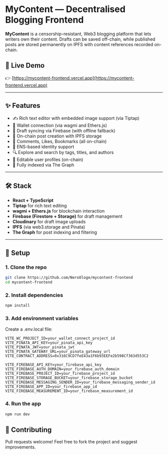 # MyContent — Decentralised Blogging Frontend

**MyContent** is a censorship-resistant, Web3 blogging platform that lets writers own their content. Drafts can be saved off-chain, while published posts are stored permanently on IPFS with content references recorded on-chain.

## 🚀 Live Demo

👉 [https://mycontent-frontend.vercel.app](https://mycontent-frontend.vercel.app)

---

## ✨ Features

- ✍️ Rich text editor with embedded image support (via Tiptap)
- 🔐 Wallet connection (via wagmi and Ethers.js)
- 💾 Draft syncing via Firebase (with offline fallback)
- 📝 On-chain post creation with IPFS storage
- 💬 Comments, Likes, Bookmarks (all on-chain)
- 🧾 ENS-based identity support
- 🔍 Explore and search by tags, titles, and authors
- 📄 Editable user profiles (on-chain)
- 🔄 Fully indexed via The Graph

---

## 🛠️ Stack

- **React + TypeScript**
- **Tiptap** for rich text editing
- **wagmi + Ethers.js** for blockchain interaction
- **Firebase (Firestore + Storage)** for draft management
- **Cloudinary** for draft image uploads
- **IPFS** (via web3.storage and Pinata)
- **The Graph** for post indexing and filtering

---

## 🔧 Setup

### 1. Clone the repo
```bash
git clone https://github.com/NeroOloge/mycontent-frontend
cd mycontent-frontend
```
### 2. Install dependencies
```bash
npm install
```
### 3. Add environment variables
Create a .env.local file:
```env
VITE_WC_PROJECT_ID=your_wallet_connect_project_id
VITE_PINATA_API_KEY=your_pinata_api_key
VITE_PINATA_JWT=your_pinata_jwt
VITE_PINATA_GATEWAY_URL=your_pinata_gateway_url
VITE_CONTRACT_ADDRESS=0x316C9CD7feE43a1F6b93EEFe2b598Cf363d553C2

VITE_FIREBASE_API_KEY=your_firebase_api_key
VITE_FIREBASE_AUTH_DOMAIN=your_firebase_auth_domain
VITE_FIREBASE_PROJECT_ID=your_firebase_project_id
VITE_FIREBASE_STORAGE_BUCKET=your_firebase_storage_bucket
VITE_FIREBASE_MESSAGING_SENDER_ID=your_firebase_messaging_sender_id
VITE_FIREBASE_APP_ID=your_firebase_app_id
VITE_FIREBASE_MEASUREMENT_ID=your_firebase_measurement_id
```
### 4. Run the app
```bash
npm run dev
```

## 🤝 Contributing
Pull requests welcome! Feel free to fork the project and suggest improvements.
